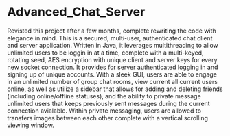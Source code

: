 Advanced_Chat_Server
====================

  Revisted this project after a few months, complete rewriting the code with elegance in mind. This is a secured, multi-user,
authenticated chat client and server application. Written in Java, it leverages multithreading to allow unlimited users to
be loggin in at a time, complete with a multi-keyed, rotating seed, AES encryption with unique client and server keys for every
new socket connection. It provides for server authenticated logging in and signing up of unique accounts. With a sleek GUI,
users are able to engage in an unlimited number of group chat rooms, view current all current users online, as well as utilize
a sidebar that allows for adding and deleting friends (including online/offline statuses), and the ability to private message
unlimited users that keeps previously sent messages during the current connection avialable. Within private messaging,
users are allowed to transfers images between each other complete with a vertical scrolling viewing window. 
